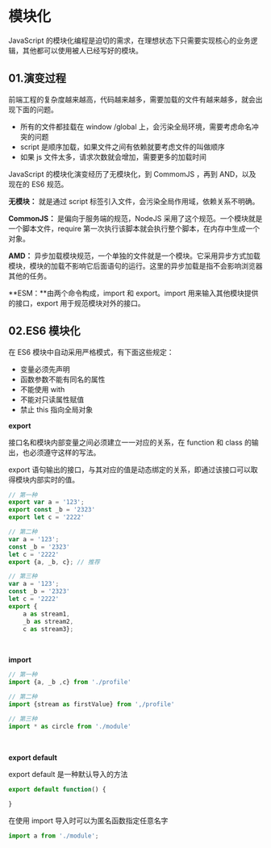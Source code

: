# 模块化

JavaScript 的模块化编程是迫切的需求，在理想状态下只需要实现核心的业务逻辑，其他都可以使用被人已经写好的模块。

## 01.演变过程

前端工程的复杂度越来越高，代码越来越多，需要加载的文件有越来越多，就会出现下面的问题。

- 所有的文件都挂载在 window /global 上，会污染全局环境，需要考虑命名冲突的问题
- script 是顺序加载，如果文件之间有依赖就要考虑文件的叫做顺序
- 如果 js 文件太多，请求次数就会增加，需要更多的加载时间

JavaScript 的模块化演变经历了无模块化，到 CommomJS ，再到 AND，以及现在的 ES6 规范。

**无模块：** 就是通过 script 标签引入文件，会污染全局作用域，依赖关系不明确。

**CommonJS：** 是偏向于服务端的规范，NodeJS 采用了这个规范。一个模块就是一个脚本文件，require 第一次执行该脚本就会执行整个脚本，在内存中生成一个对象。

**AMD：** 异步加载模块规范，一个单独的文件就是一个模块。它采用异步方式加载模块，模块的加载不影响它后面语句的运行。这里的异步加载是指不会影响浏览器其他的任务。

**ESM：**由两个命令构成，import 和 export。import 用来输入其他模块提供的接口，export 用于规范模块对外的接口。

## 02.ES6 模块化

在 ES6 模块中自动采用严格模式，有下面这些规定：

- 变量必须先声明
- 函数参数不能有同名的属性
- 不能使用 with
- 不能对只读属性赋值
- 禁止 this 指向全局对象

**export**

接口名和模块内部变量之间必须建立一一对应的关系，在 function 和  class 的输出，也必须遵守这样的写法。

export 语句输出的接口，与其对应的值是动态绑定的关系，即通过该接口可以取得模块内部实时的值。

```js
// 第一种
export var a = '123';
export const _b = '2323'
export let c = '2222' 

// 第二种
var a = '123';
const _b = '2323'
let c = '2222' 
export {a, _b, c}; // 推荐

// 第三种
var a = '123';
const _b = '2323'
let c = '2222' 
export {
    a as stream1,
    _b as stream2,
    c as stream3};
```

<br>

**import**

```js
// 第一种
import {a, _b ,c} from './profile'

// 第二种
import {stream as firstValue} from ',/profile'

// 第三种
import * as circle from './module'
```

<br>

**export default**

export default 是一种默认导入的方法

```js
export default function() {
    
}
```

在使用 import 导入时可以为匿名函数指定任意名字

```js
import a from './module';
```

